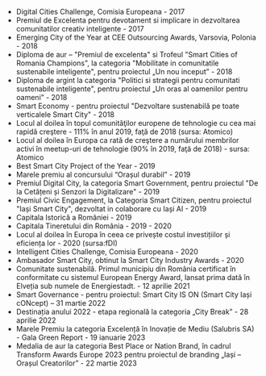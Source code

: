 * Digital Cities Challenge, Comisia Europeana - 2017
* Premiul de Excelenta pentru devotament si implicare in dezvoltarea comunitatilor creativ inteligente - 2017
* Emerging City of the Year at CEE Outsourcing Awards, Varsovia, Polonia - 2018
* Diploma de aur – "Premiul de excelenta"  si Trofeul "Smart Cities of Romania Champions", la categoria "Mobilitate in comunitatile sustenabile inteligente", pentru proiectul „Un nou inceput” - 2018
* Diploma de argint la categoria "Politici si strategii pentru comunitati sustenabile inteligente", pentru proiectul „Un oras al oamenilor pentru oameni” - 2018
* Smart Economy - pentru proiectul "Dezvoltare sustenabilă pe toate verticalele Smart City" - 2018
* Locul al doilea în topul comunităţilor europene de tehnologie cu cea mai rapidă creştere - 111% în anul 2019, faţă de 2018 (sursa: Atomico)
* Locul al doilea în Europa ca rată de creştere a numărului membrilor activi în meetup-uri de tehnologie (90% în 2019, faţă de 2018) - sursa: Atomico
* Best Smart City Project of the Year - 2019
* Marele premiu al concursului “Orașul durabil” - 2019
* Premiul Digital City, la categoria Smart Government, pentru proiectul "De la Cetățeni și Senzori la Digitalizare" - 2019
* Premiul Civic Engagement, la Categoria Smart Citizen, pentru proiectul "Iași Smart City", dezvoltat in colaborare cu Iași AI - 2019
* Capitala Istorică a României - 2019
* Capitala Tineretului din România - 2019 - 2020
* Locul al doilea în Europa în ceea ce privește costul investițiilor și eficiența lor - 2020 (sursa:fDI)
* Intelligent Cities Challenge, Comisia Europeana - 2020
* Ambasador Smart City, obtinut la Smart City Industry Awards - 2020
* Comunitate sustenabilă. Primul municipiu din România certificat în conformitate cu sistemul European Energy Award, lansat prima dată în Elveția sub numele de Energiestadt. - 12 aprilie 2021
* Smart Governance - pentru proiectul: Smart City IS ON (Smart City Iași cONcept) – 31 martie 2022
* Destinația anului 2022 - etapa regională la categoria „City Break” - 28 aprilie 2022
* Marele Premiu la categoria Excelență în Inovație de Mediu (Salubris SA) - Gala Green Report - 19 ianuarie 2023
* Medalia de aur la categoria Best Place or Nation Brand, în cadrul Transform Awards Europe 2023 pentru proiectul de branding „Iași – Orașul Creatorilor” - 22 martie 2023 
